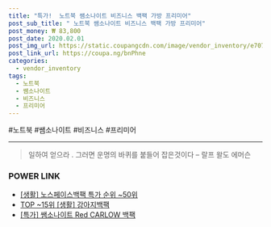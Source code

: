 ```yaml
--- 
title: "특가!  노트북 쌤소나이트 비즈니스 백팩 가방 프리미어" 
post_sub_title: " 노트북 쌤소나이트 비즈니스 백팩 가방 프리미어" 
post_money: ₩ 83,800 
post_date: 2020.02.01 
post_img_url: https://static.coupangcdn.com/image/vendor_inventory/e707/30dd6645373dd9bea21d308e567dfbf99e262558ad8fc3c816a0819c8d96.jpg 
post_link_url: https://coupa.ng/bnPhne 
categories: 
  - vendor_inventory 
tags: 
  - 노트북 
  - 쌤소나이트 
  - 비즈니스 
  - 프리미어 
--- 
```

  #노트북 #쌤소나이트 #비즈니스 #프리미어 
<hr> 

> 일하여 얻으라 . 그러면 운명의 바퀴를 붙들어 잡은것이다 – 랄프 왈도 에머슨 


### POWER LINK

* <a href="https://blog.naver.com/sakai111/221786153748" target="_blank"> [생활] 노스페이스백팩 특가 순위 ~50위</a>
* <a href="https://blog.naver.com/fasyy4321/221783563696" target="_blank"> TOP ~15위 [생활] 강아지백팩</a>
* <a href="https://blog.naver.com/an0733/221792837153" target="_blank">[특가] 쌤소나이트 Red CARLOW 백팩</a>
